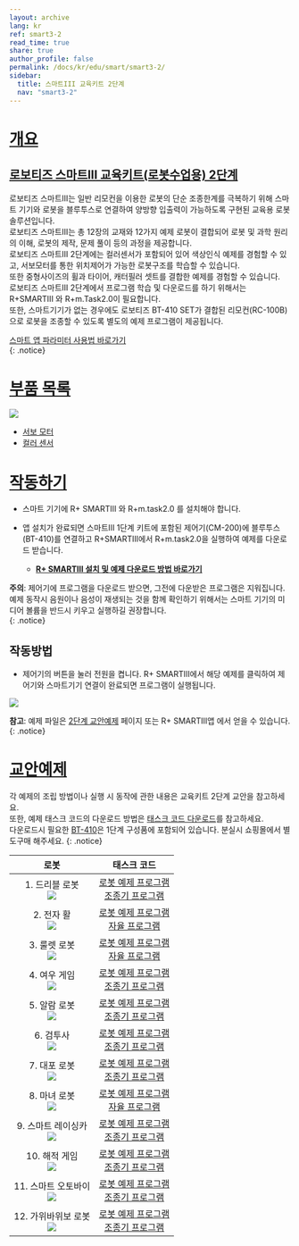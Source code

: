 ```yaml
---
layout: archive
lang: kr
ref: smart3-2
read_time: true
share: true
author_profile: false
permalink: /docs/kr/edu/smart/smart3-2/
sidebar:
  title: 스마트III 교육키트 2단계
  nav: "smart3-2"
---
```


# [개요](#개요)

## [로보티즈 스마트III 교육키트(로봇수업용) 2단계](#로보티즈-스마트iii-교육키트로봇수업용-2단계)

로보티즈 스마트III는 일반 리모컨을 이용한 로봇의 단순 조종한계를 극복하기 위해 스마트 기기와 로봇을 블루투스로 연결하여 양방향 입출력이 가능하도록 구현된 교육용 로봇 솔루션입니다.  
로보티즈 스마트III는 총 12장의 교재와 12가지 예제 로봇이 결합되어 로봇 및 과학 원리의 이해, 로봇의 제작, 문제 풀이 등의 과정을 제공합니다.  
로보티즈 스마트III 2단계에는 컬러센서가 포함되어 있어 색상인식 예제를 경험할 수 있고, 서보모터를 통한 위치제어가 가능한 로봇구조를 학습할 수 있습니다.  
또한 중형사이즈의 휠과 타이어, 캐터필러 셋트를 결합한 예제를 경험할 수 있습니다.  
로보티즈 스마트III 2단계에서 프로그램 학습 및 다운로드를 하기 위해서는 R+SMARTIII 와 R+m.Task2.0이 필요합니다.  
또한, 스마트기기가 없는 경우에도 로보티즈 BT-410 SET가 결합된 리모컨(RC-100B)으로 로봇을 조종할 수 있도록 별도의 예제 프로그램이 제공됩니다.

[스마트 앱 파라미터 사용법 바로가기]  
{: .notice}

# [부품 목록](#부품-목록)

 ![](/assets/images/edu/smart/smart3-2_e-manual.jpg)

 - [서보 모터]
 - [컬러 센서]

# [작동하기](#작동하기)

- 스마트 기기에 R+ SMARTIII 와 R+m.task2.0 를 설치해야 합니다.
- 앱 설치가 완료되면 스마트III 1단계 키트에 포함된 제어기(CM-200)에 블루투스(BT-410)를 연결하고 R+SMARTIII에서 R+m.task2.0을 실행하여 예제를 다운로드 받습니다.

  - **[R+ SMARTIII 설치 및 예제 다운로드 방법 바로가기]**

**주의**: 제어기에 프로그램을 다운로드 받으면, 그전에 다운받은 프로그램은 지워집니다. 예제 동작시 음원이나 음성이 재생되는 것을 함께 확인하기 위해서는 스마트 기기의 미디어 볼륨을 반드시 키우고 실행하길 권장합니다.  
{: .notice}

## 작동방법

- 제어기의 버튼을 눌러 전원을 켭니다. R+ SMARTIII에서 해당 예제를 클릭하여 제어기와 스마트기기 연결이 완료되면 프로그램이 실행됩니다.

 ![](/assets/images/edu/smart/cm_200_7.jpg)

**참고**: 예제 파일은 [2단계 교안예제] 페이지 또는 R+ SMARTIII앱 에서 얻을 수 있습니다.
{: .notice}

# [교안예제](#교안예제)

각 예제의 조립 방법이나 실행 시 동작에 관한 내용은 교육키트 2단계 교안을 참고하세요.  
또한, 예제 태스크 코드의 다운로드 방법은 [태스크 코드 다운로드]를 참고하세요.  
다운로드시 필요한 [BT-410]은 1단계 구성품에 포함되어 있습니다. 분실시 쇼핑몰에서 별도구매 해주세요.
{: .notice}


|                                        로봇                                         |                                                        태스크 코드                                                         |
|:-----------------------------------------------------------------------------------:|:--------------------------------------------------------------------------------------------------------------------------:|
|   1. 드리블 로봇<br />![](/assets/images/edu/smart/1_smartiii_l2_dribble_bot.png)   |     [로봇 예제 프로그램][01_smart3_L2_Dribble_Bot_kr.tskx]<br />[조종기 프로그램][03_smart3_L2_Dribble_Bot_RC_kr.tskx]     |
|    2. 전자 활<br />![](/assets/images/edu/smart/1_smartiii_l2_electric_bow.png)     |     [로봇 예제 프로그램][01_smart3_L2_Electric_Bow_kr.tskx]<br />[자율 프로그램][03_smart3_L2_Electric_Bow_AI_kr.tskx]     |
|   3. 룰렛 로봇<br />![](/assets/images/edu/smart/1_smartiii_l2_roulette_dart.png)   |    [로봇 예제 프로그램][01_smart3_L2_Roulette_Dart_kr.tskx]<br />[자율 프로그램][03_smart3_L2_Roulette_Dart_AI_kr.tskx]    |
|     4. 여우 게임<br />![](/assets/images/edu/smart/1_smartiii_l2_fox_game.png)      |        [로봇 예제 프로그램][01_smart3_L2_Fox_Game_kr.tskx]<br />[조종기 프로그램][03_smart3_L2_Fox_Game_RC_kr.tskx]        |
|    5. 알람 로봇<br />![](/assets/images/edu/smart/1_smartiii_l2_alarm_clock.png)    |     [로봇 예제 프로그램][01_smart3_L2_Alarm_Clock_kr.tskx]<br />[조종기 프로그램][03_smart3_L2_Alarm_Clock_RC_kr.tskx]     |
|      6. 검투사<br />![](/assets/images/edu/smart/1_smartiii_l2_gladiator.png)       |       [로봇 예제 프로그램][01_smart3_L2_Gladiator_kr.tskx]<br />[조종기 프로그램][03_smart3_L2_Gladiator_RC_kr.tskx]       |
|       7. 대포 로봇<br />![](/assets/images/edu/smart/1_smartiii_l2_tank.png)        |            [로봇 예제 프로그램][01_smart3_L2_Tank_kr.tskx]<br />[조종기 프로그램][03_smart3_L2_Tank_RC_kr.tskx]            |
|   8. 마녀 로봇<br />![](/assets/images/edu/smart/1_smartiii_l2_talking_witch.png)   |    [로봇 예제 프로그램][01_smart3_L2_Talking_Witch_kr.tskx]<br />[자율 프로그램][03_smart3_L2_Talking_Witch_AI_kr.tskx]    |
| 9. 스마트 레이싱카<br />![](/assets/images/edu/smart/1_smartiii_l2_racing_car.png)  |      [로봇 예제 프로그램][01_smart3_L2_Racing_Car_kr.tskx]<br />[조종기 프로그램][03_smart3_L2_Racing_Car_RC_kr.tskx]      |
| 10. 해적 게임<br />![](/assets/images/edu/smart/1_smartiii_l2_pirate_roulette.png)  | [로봇 예제 프로그램][01_smart3_L2_Pirate_Roulette_kr.tskx]<br />[조종기 프로그램][03_smart3_L2_Pirate_Roulette_RC_kr.tskx] |
| 11. 스마트 오토바이<br />![](/assets/images/edu/smart/1_smartiii_l2_trans_bike.png) |      [로봇 예제 프로그램][01_smart3_L2_Trans_Bike_kr.tskx]<br />[조종기 프로그램][03_smart3_L2_Trans_Bike_RC_kr.tskx]      |
| 12. 가위바위보 로봇<br />![](/assets/images/edu/smart/1_smartiii_l2_robot_hand.png) |      [로봇 예제 프로그램][01_smart3_L2_Robot_Hand_kr.tskx]<br />[조종기 프로그램][03_smart3_L2_Robot_Hand_RC_kr.tskx]      |


[스마트 앱 파라미터 사용법 바로가기]: /docs/kr/software/rplus1/task/task_misc/#스마트앱-파라미터
[서보 모터]: /docs/kr/parts/motor/servo_motor/
[컬러 센서]: /docs/kr/parts/sensor/cs-10/
[R+ SMARTIII 설치 및 예제 다운로드 방법 바로가기]: /docs/kr/software/mobile_app/rplussmart/#r-smart-다운로드설치
[2단계 교안예제]: #교안예제
[태스크 코드 다운로드]: /docs/kr/faq/download_task_code/
[BT-410]: /docs/kr/parts/communication/bt-410/
[01_smart3_L2_Dribble_Bot_kr.tskx]: http://www.robotis.com/service/download.php?no=1061
[03_smart3_L2_Dribble_Bot_RC_kr.tskx]: http://www.robotis.com/service/download.php?no=1073
[01_smart3_L2_Electric_Bow_kr.tskx]: http://www.robotis.com/service/download.php?no=1062
[03_smart3_L2_Electric_Bow_AI_kr.tskx]: http://www.robotis.com/service/download.php?no=1074
[01_smart3_L2_Roulette_Dart_kr.tskx]: http://www.robotis.com/service/download.php?no=1068
[03_smart3_L2_Roulette_Dart_AI_kr.tskx]: http://www.robotis.com/service/download.php?no=1080
[01_smart3_L2_Fox_Game_kr.tskx]: http://www.robotis.com/service/download.php?no=1063
[03_smart3_L2_Fox_Game_RC_kr.tskx]: http://www.robotis.com/service/download.php?no=1075
[01_smart3_L2_Alarm_Clock_kr.tskx]: http://www.robotis.com/service/download.php?no=1060
[03_smart3_L2_Alarm_Clock_RC_kr.tskx]: http://www.robotis.com/service/download.php?no=1072
[01_smart3_L2_Gladiator_kr.tskx]: http://www.robotis.com/service/download.php?no=1064
[03_smart3_L2_Gladiator_RC_kr.tskx]: http://www.robotis.com/service/download.php?no=1076
[01_smart3_L2_Tank_kr.tskx]: http://www.robotis.com/service/download.php?no=1070
[03_smart3_L2_Tank_RC_kr.tskx]: http://www.robotis.com/service/download.php?no=1082
[01_smart3_L2_Talking_Witch_kr.tskx]: http://www.robotis.com/service/download.php?no=1069
[03_smart3_L2_Talking_Witch_AI_kr.tskx]: http://www.robotis.com/service/download.php?no=1081
[01_smart3_L2_Racing_Car_kr.tskx]: http://www.robotis.com/service/download.php?no=1066
[03_smart3_L2_Racing_Car_RC_kr.tskx]: http://www.robotis.com/service/download.php?no=1078
[01_smart3_L2_Pirate_Roulette_kr.tskx]: http://www.robotis.com/service/download.php?no=1065
[03_smart3_L2_Pirate_Roulette_RC_kr.tskx]: http://www.robotis.com/service/download.php?no=1077
[01_smart3_L2_Trans_Bike_kr.tskx]: http://www.robotis.com/service/download.php?no=1071
[03_smart3_L2_Trans_Bike_RC_kr.tskx]: http://www.robotis.com/service/download.php?no=1083
[01_smart3_L2_Robot_Hand_kr.tskx]: http://www.robotis.com/service/download.php?no=1067
[03_smart3_L2_Robot_Hand_RC_kr.tskx]: http://www.robotis.com/service/download.php?no=1079
